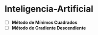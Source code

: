 # Inteligencia-Artificial
- [ ] **Método de Mínimos Cuadrados**
- [ ] **Método de Gradiente Descendiente**
